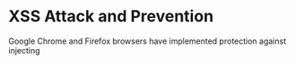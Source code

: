 # XSS Attack and Prevention
Google Chrome and Firefox browsers have implemented protection against injecting <script> tags
in forms.

To see the effects of these attacks, you must launch google-chrome from the command-line using
the following flags.

```
google-chrome --disable-xss-auditor --allow-running-insecure-content
```
